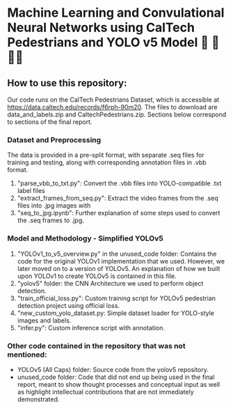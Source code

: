 # Machine Learning and Convulational Neural Networks using CalTech Pedestrians and YOLO v5 Model 🚗 🚷🚶‍♀️

## How to use this repository:
Our code runs on the CalTech Pedestrians Dataset, which is accessible at https://data.caltech.edu/records/f6rph-90m20. The files to download are data_and_labels.zip and CaltechPedestrians.zip. Sections below correspond to sections of the final report. 

### Dataset and Preprocessing
The data is provided in a pre-split format, with separate .seq files for training and testing, along with corresponding annotation files in .vbb format.
1. "parse_vbb_to_txt.py": Convert the .vbb files into YOLO-compatible .txt label files
2. "extract_frames_from_seq.py": Extract the video frames from the .seq files into .jpg images with
3. "seq_to_jpg.ipynb": Further explanation of some steps used to convert the .seq frames to .jpg.

### Model and Methodology - Simplified YOLOv5
1. "YOLOv1_to_v5_overview.py" in the unused_code folder: Contains the code for the original YOLOv1 implementation that we used. However, we later moved on to a version of YOLOv5. An explanation of how we built upon YOLOv1 to create YOLOv5 is contained in this file.
2. "yolov5" folder: the CNN Architecture we used to perform object detection.
3. "train_official_loss.py": Custom training script for YOLOv5 pedestrian detection project using official loss.
4. "new_custom_yolo_dataset.py: Simple dataset loader for YOLO-style images and labels.
5. "infer.py": Custom inference script with annotation.
   
### Other code contained in the repository that was not mentioned:
- YOLOv5 (All Caps) folder: Source code from the yolov5 repository. 
- unused_code folder: Code that did not end up being used in the final report, meant to show thought processes and conceptual input as well as highlight intellectual contributions that are not immediately demonstrated. 

